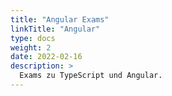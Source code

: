 ```yaml
---
title: "Angular Exams"
linkTitle: "Angular"
type: docs
weight: 2
date: 2022-02-16
description: >
  Exams zu TypeScript und Angular.
---
```


